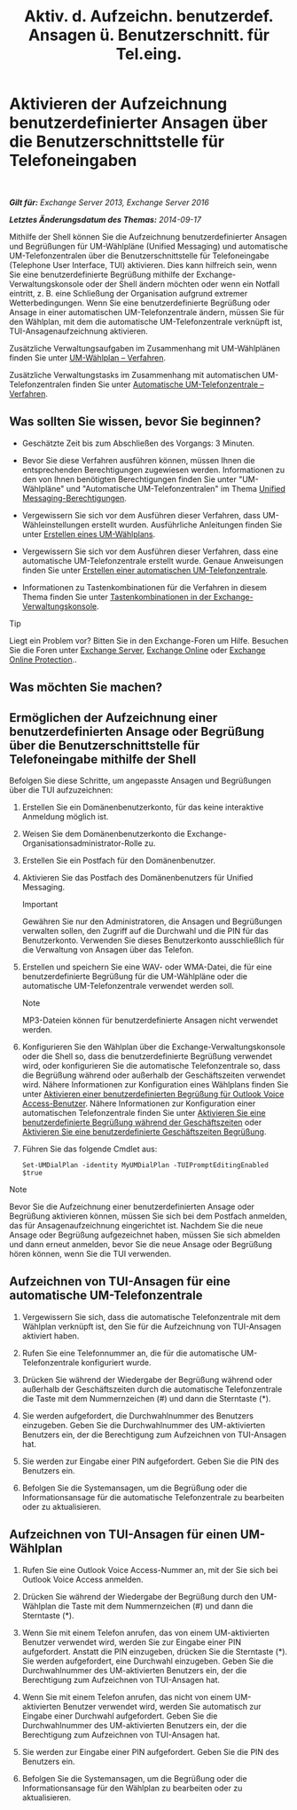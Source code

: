 ﻿---
title: 'Aktiv. d. Aufzeichn. benutzerdef. Ansagen ü. Benutzerschnitt. für Tel.eing.'
TOCTitle: Aktivieren der Aufzeichnung benutzerdefinierter Ansagen über die Benutzerschnittstelle für Telefoneingaben
ms:assetid: f2e5c636-2be9-4d48-b5e7-37913ded62d1
ms:mtpsurl: https://technet.microsoft.com/de-de/library/Bb691404(v=EXCHG.150)
ms:contentKeyID: 54652713
ms.date: 04/24/2018
mtps_version: v=EXCHG.150
ms.translationtype: HT
---

# Aktivieren der Aufzeichnung benutzerdefinierter Ansagen über die Benutzerschnittstelle für Telefoneingaben

 

_**Gilt für:** Exchange Server 2013, Exchange Server 2016_

_**Letztes Änderungsdatum des Themas:** 2014-09-17_

Mithilfe der Shell können Sie die Aufzeichnung benutzerdefinierter Ansagen und Begrüßungen für UM-Wählpläne (Unified Messaging) und automatische UM-Telefonzentralen über die Benutzerschnittstelle für Telefoneingabe (Telephone User Interface, TUI) aktivieren. Dies kann hilfreich sein, wenn Sie eine benutzerdefinierte Begrüßung mithilfe der Exchange-Verwaltungskonsole oder der Shell ändern möchten oder wenn ein Notfall eintritt, z. B. eine Schließung der Organisation aufgrund extremer Wetterbedingungen. Wenn Sie eine benutzerdefinierte Begrüßung oder Ansage in einer automatischen UM-Telefonzentrale ändern, müssen Sie für den Wählplan, mit dem die automatische UM-Telefonzentrale verknüpft ist, TUI-Ansagenaufzeichnung aktivieren.

Zusätzliche Verwaltungsaufgaben im Zusammenhang mit UM-Wählplänen finden Sie unter [UM-Wählplan – Verfahren](um-dial-plan-procedures-exchange-2013-help.md).

Zusätzliche Verwaltungstasks im Zusammenhang mit automatischen UM-Telefonzentralen finden Sie unter [Automatische UM-Telefonzentrale – Verfahren](um-auto-attendant-procedures-exchange-2013-help.md).

## Was sollten Sie wissen, bevor Sie beginnen?

  - Geschätzte Zeit bis zum Abschließen des Vorgangs: 3 Minuten.

  - Bevor Sie diese Verfahren ausführen können, müssen Ihnen die entsprechenden Berechtigungen zugewiesen werden. Informationen zu den von Ihnen benötigten Berechtigungen finden Sie unter "UM-Wählpläne" und "Automatische UM-Telefonzentralen" im Thema [Unified Messaging-Berechtigungen](unified-messaging-permissions-exchange-2013-help.md).

  - Vergewissern Sie sich vor dem Ausführen dieser Verfahren, dass UM-Wähleinstellungen erstellt wurden. Ausführliche Anleitungen finden Sie unter [Erstellen eines UM-Wählplans](create-a-um-dial-plan-exchange-2013-help.md).

  - Vergewissern Sie sich vor dem Ausführen dieser Verfahren, dass eine automatische UM-Telefonzentrale erstellt wurde. Genaue Anweisungen finden Sie unter [Erstellen einer automatischen UM-Telefonzentrale](create-a-um-auto-attendant-exchange-2013-help.md).

  - Informationen zu Tastenkombinationen für die Verfahren in diesem Thema finden Sie unter [Tastenkombinationen in der Exchange-Verwaltungskonsole](keyboard-shortcuts-in-the-exchange-admin-center-exchange-online-protection-help.md).


> [!TIP]
> Liegt ein Problem vor? Bitten Sie in den Exchange-Foren um Hilfe. Besuchen Sie die Foren unter <A href="https://go.microsoft.com/fwlink/p/?linkid=60612">Exchange Server</A>, <A href="https://go.microsoft.com/fwlink/p/?linkid=267542">Exchange Online</A> oder <A href="https://go.microsoft.com/fwlink/p/?linkid=285351">Exchange Online Protection</A>..



## Was möchten Sie machen?

## Ermöglichen der Aufzeichnung einer benutzerdefinierten Ansage oder Begrüßung über die Benutzerschnittstelle für Telefoneingabe mithilfe der Shell

Befolgen Sie diese Schritte, um angepasste Ansagen und Begrüßungen über die TUI aufzuzeichnen:

1.  Erstellen Sie ein Domänenbenutzerkonto, für das keine interaktive Anmeldung möglich ist.

2.  Weisen Sie dem Domänenbenutzerkonto die Exchange-Organisationsadministrator-Rolle zu.

3.  Erstellen Sie ein Postfach für den Domänenbenutzer.

4.  Aktivieren Sie das Postfach des Domänenbenutzers für Unified Messaging.
    

    > [!IMPORTANT]
    > Gewähren Sie nur den Administratoren, die Ansagen und Begrüßungen verwalten sollen, den Zugriff auf die Durchwahl und die PIN für das Benutzerkonto. Verwenden Sie dieses Benutzerkonto ausschließlich für die Verwaltung von Ansagen über das Telefon.



5.  Erstellen und speichern Sie eine WAV- oder WMA-Datei, die für eine benutzerdefinierte Begrüßung für die UM-Wählpläne oder die automatische UM-Telefonzentrale verwendet werden soll.
    

    > [!NOTE]
    > MP3-Dateien können für benutzerdefinierte Ansagen nicht verwendet werden.



6.  Konfigurieren Sie den Wählplan über die Exchange-Verwaltungskonsole oder die Shell so, dass die benutzerdefinierte Begrüßung verwendet wird, oder konfigurieren Sie die automatische Telefonzentrale so, dass die Begrüßung während oder außerhalb der Geschäftszeiten verwendet wird. Nähere Informationen zur Konfiguration eines Wählplans finden Sie unter [Aktivieren einer benutzerdefinierten Begrüßung für Outlook Voice Access-Benutzer](enable-a-customized-greeting-for-outlook-voice-access-users-exchange-2013-help.md). Nähere Informationen zur Konfiguration einer automatischen Telefonzentrale finden Sie unter [Aktivieren Sie eine benutzerdefinierte Begrüßung während der Geschäftszeiten](enable-a-customized-business-hours-greeting-exchange-2013-help.md) oder [Aktivieren Sie eine benutzerdefinierte Geschäftszeiten Begrüßung](enable-a-customized-non-business-hours-greeting-exchange-2013-help.md).

7.  Führen Sie das folgende Cmdlet aus:
    
        Set-UMDialPlan -identity MyUMDialPlan -TUIPromptEditingEnabled $true


> [!NOTE]
> Bevor Sie die Aufzeichnung einer benutzerdefinierten Ansage oder Begrüßung aktivieren können, müssen Sie sich bei dem Postfach anmelden, das für Ansagenaufzeichnung eingerichtet ist. Nachdem Sie die neue Ansage oder Begrüßung aufgezeichnet haben, müssen Sie sich abmelden und dann erneut anmelden, bevor Sie die neue Ansage oder Begrüßung hören können, wenn Sie die TUI verwenden.



## Aufzeichnen von TUI-Ansagen für eine automatische UM-Telefonzentrale

1.  Vergewissern Sie sich, dass die automatische Telefonzentrale mit dem Wählplan verknüpft ist, den Sie für die Aufzeichnung von TUI-Ansagen aktiviert haben.

2.  Rufen Sie eine Telefonnummer an, die für die automatische UM-Telefonzentrale konfiguriert wurde.

3.  Drücken Sie während der Wiedergabe der Begrüßung während oder außerhalb der Geschäftszeiten durch die automatische Telefonzentrale die Taste mit dem Nummernzeichen (\#) und dann die Sterntaste (\*).

4.  Sie werden aufgefordert, die Durchwahlnummer des Benutzers einzugeben. Geben Sie die Durchwahlnummer des UM-aktivierten Benutzers ein, der die Berechtigung zum Aufzeichnen von TUI-Ansagen hat.

5.  Sie werden zur Eingabe einer PIN aufgefordert. Geben Sie die PIN des Benutzers ein.

6.  Befolgen Sie die Systemansagen, um die Begrüßung oder die Informationsansage für die automatische Telefonzentrale zu bearbeiten oder zu aktualisieren.

## Aufzeichnen von TUI-Ansagen für einen UM-Wählplan

1.  Rufen Sie eine Outlook Voice Access-Nummer an, mit der Sie sich bei Outlook Voice Access anmelden.

2.  Drücken Sie während der Wiedergabe der Begrüßung durch den UM-Wählplan die Taste mit dem Nummernzeichen (\#) und dann die Sterntaste (\*).

3.  Wenn Sie mit einem Telefon anrufen, das von einem UM-aktivierten Benutzer verwendet wird, werden Sie zur Eingabe einer PIN aufgefordert. Anstatt die PIN einzugeben, drücken Sie die Sterntaste (\*). Sie werden aufgefordert, eine Durchwahl einzugeben. Geben Sie die Durchwahlnummer des UM-aktivierten Benutzers ein, der die Berechtigung zum Aufzeichnen von TUI-Ansagen hat.

4.  Wenn Sie mit einem Telefon anrufen, das nicht von einem UM-aktivierten Benutzer verwendet wird, werden Sie automatisch zur Eingabe einer Durchwahl aufgefordert. Geben Sie die Durchwahlnummer des UM-aktivierten Benutzers ein, der die Berechtigung zum Aufzeichnen von TUI-Ansagen hat.

5.  Sie werden zur Eingabe einer PIN aufgefordert. Geben Sie die PIN des Benutzers ein.

6.  Befolgen Sie die Systemansagen, um die Begrüßung oder die Informationsansage für den Wählplan zu bearbeiten oder zu aktualisieren.

